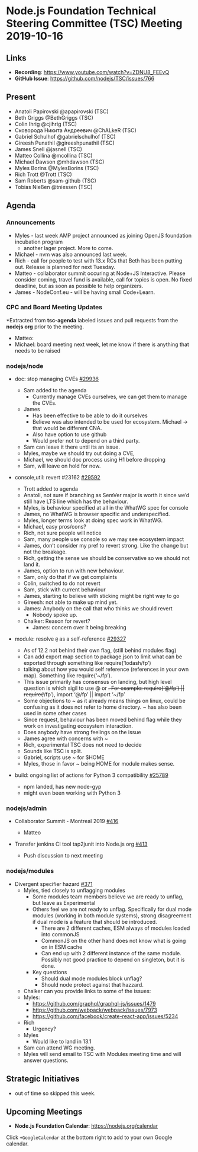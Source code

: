 # Node.js Foundation Technical Steering Committee (TSC) Meeting 2019-10-16

## Links

* **Recording**:  <https://www.youtube.com/watch?v=ZDNU8_FEEvQ>
* **GitHub Issue**: <https://github.com/nodejs/TSC/issues/766>

## Present

* Anatoli Papirovski @apapirovski (TSC)
* Beth Griggs @BethGriggs (TSC)
* Colin Ihrig @cjihrig (TSC)
* Сковорода Никита Андреевич @ChALkeR (TSC)
* Gabriel Schulhof @gabrielschulhof (TSC)
* Gireesh Punathil @gireeshpunathil (TSC)
* James Snell @jasnell (TSC)
* Matteo Collina @mcollina (TSC)
* Michael Dawson @mhdawson (TSC)
* Myles Borins @MylesBorins (TSC)
* Rich Trott @Trott (TSC)
* Sam Roberts @sam-github (TSC)
* Tobias Nießen @tniessen (TSC)

## Agenda

### Announcements

* Myles - last week AMP project announced as joining OpenJS foundation incubation program
  * another lager project.  More to come.
* Michael - nvm was also announced last week.
* Rich - call for people to test with 13.x RCs that Beth has been putting out.  Release is
  planned for next Tuesday.
* Matteo - collaborator summit occuring at Node+JS Interactive. Please consider coming,
  travel fund is available, call for topics is open.  No fixed deadline, but as soon as possible
  to help organizers.
* James - NodeConf.eu - will be having small Code+Learn.

### CPC and Board Meeting Updates

\*Extracted from **tsc-agenda** labeled issues and pull requests from the **nodejs org** prior to the meeting.

* Matteo:
* Michael: board meeting next week, let me know if there is anything that needs to be raised

### nodejs/node

* doc: stop managing CVEs [#29936](https://github.com/nodejs/node/pull/29936)
  * Sam added to the agenda
    * Currently manage CVEs ourselves, we can get them to manage the CVEs.
  * James
    * Has been effective to be able to do it ourselves
    * Believe was also intended to be used for ecosystem. Michael -> that would be
      different CNA.
    * Also have option to use github
    * Would prefer not to depend on a third party.
  * Sam can leave it there until its an issue.
  * Myles, maybe we should try out doing a CVE,
  * Michael, we should doc process using H1 before dropping
  * Sam, will leave on hold for now.

* console,util: revert #23162 [#29592](https://github.com/nodejs/node/pull/29592)
  * Trott added to agenda
  * Anatoli, not sure if branching as SemVer major is worth it since we’d still have LTS
    line which has the behaviour.
  * Myles, is behaviour specified at all in the WhatWG spec for console
  * James, no WhatWG is browser specific and underspecified.
  * Myles, longer terms look at doing spec work in WhatWG.
  * Michael, easy pros/cons?
  * Rich, not sure people will notice
  * Sam, many people use console so we may see ecosystem impact
  * James, don’t consider my pref to revert strong. Like the change but not the breakage.
  * Rich, getting the sense we should be conservative so we should not land it.
  * James, option to run with new behaviour.
  * Sam, only do that if we get complaints
  * Colin, switched to do not revert
  * Sam, stick with current behaviour
  * James, starting to believe with sticking might be right way to go
  * Gireesh: not able to make up mind yet.
  * James: Anybody on the call that who thinks we should revert
    * Nobody spoke up.
  * Chalker: Reason for revert?
    * James: concern over it being breaking

* module: resolve `@` as a self-reference [#29327](https://github.com/nodejs/node/pull/29327)
  * As of 12.2 not behind their own flag, (still behind modules flag)
  * Can add export map section to package.json to limit what can be exported through
    something like require(‘lodash/fp’)
  * talking about how you would self reference (references in your own map).  Something
    like require(‘\~/fp’).
  * This issue primarily has consensus on landing, but high level question is which sigil to
    use @ or ~~. For example: require(‘@/fp’) || require(‘~~/fp’), import ‘@/fp’ || import ‘\~/fp’
  * Some objections to \~ as it already means things on linux, could be confusing as it does
    not refer to home directory.  \~ has also been used in some other cases
  * Since request, behaviour has been moved behind flag while they work on investigating
    ecosystem interaction.
  * Does anybody have strong feelings on the issue
  * James agree with concerns with \~
  * Rich, experimental TSC does not need to decide
  * Sounds like TSC is split.
  * Gabriel, scripts use \~ for $HOME
  * Myles, those in favor \~ being HOME for module makes sense.

* build: ongoing list of actions for Python 3 compatibility [#25789](https://github.com/nodejs/node/issues/25789)
  * npm landed, has new node-gyp
  * might even been working with Python 3

### nodejs/admin

* Collaborator Summit - Montreal 2019 [#416](https://github.com/nodejs/admin/issues/416)
  * Matteo

* Transfer jenkins CI tool tap2junit into Node.js org [#413](https://github.com/nodejs/admin/issues/413)
  * Push discussion to next meeting

### nodejs/modules

* Divergent specifier hazard [#371](https://github.com/nodejs/modules/issues/371)
  * Myles, tied closely to unflagging modules
    * Some modules team members believe we are ready to unflag, but leave as
      Experimental
    * Others feel we are not ready to unflag. Specifically for dual mode modules
      (working in both module systems), strong disagreement if dual mode is a
      feature that should be introduced.
      * There are 2 different caches, ESM always of modules loaded into commonJS
      * CommonJS on the other hand does not know what is going on in ESM cache
      * Can end up with 2 different instance of the same module. Possibly not
        good practice to depend on singleton, but it is done.
    * Key questions
      * Should dual mode modules block unflag?
      * Should node protect against that hazzard.
  * Chalker can you provide links to some of the issues:
  * Myles:
    * <https://github.com/graphql/graphql-js/issues/1479>
    * <https://github.com/webpack/webpack/issues/7973>
    * <https://github.com/facebook/create-react-app/issues/5234>
  * Rich
    * Urgency?
  * Myles
    * Would like to land in 13.1
  * Sam can attend WG meeting.
  * Myles will send email to TSC with Modules meeting time and will answer questions.

## Strategic Initiatives

* out of time so skipped this week.

## Upcoming Meetings

* **Node.js Foundation Calendar**: <https://nodejs.org/calendar>

Click `+GoogleCalendar` at the bottom right to add to your own Google calendar.
